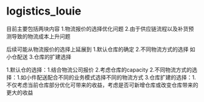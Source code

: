 # logistics_louie
目前主要包括两块内容 1.物流报价的选择优化问题  2.由于供应链流程以及补货预测导致的物流成本上升问题

后续可能从物流报价的选择上延展到 1.默认仓库的确定 2.不同物流方式的选择 如小仓配送 3.仓库的扩建选择

1.默认仓的选择：1.结合物流公司报价 2.考虑仓库的capacity 
2.不同物流方式的选择：1.如小件配送配合不同的业务模式选择不同的物流方式
3.仓库扩建的选择：1.不仅考虑当前仓库部分优化可带来的收益，考虑是否可新增仓库或改变仓库带来的更大的收益
